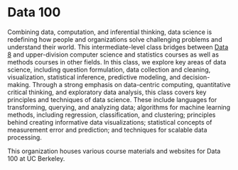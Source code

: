 # Data 100

Combining data, computation, and inferential thinking, data science is redefining how people and organizations solve challenging problems and understand their world. 
This intermediate-level class bridges between [Data 8](https://github.com/data-8) and upper-division computer science and statistics courses as well as methods courses in other fields. 
In this class, we explore key areas of data science, including question formulation, data collection and cleaning, visualization, statistical inference, predictive modeling, and decision-making.​ Through a strong emphasis on data-centric computing, quantitative critical thinking, and exploratory data analysis, this class covers key principles and techniques of data science. 
These include languages for transforming, querying, and analyzing data; algorithms for machine learning methods, including regression, classification, and clustering; principles behind creating 
informative data visualizations; statistical concepts of measurement error and prediction; and techniques for scalable data processing.

This organization houses various course materials and websites for Data 100 at UC Berkeley.
